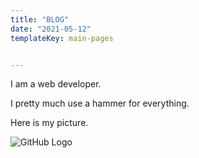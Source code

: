 ```yaml
---
title: "BLOG"
date: "2021-05-12"
templateKey: main-pages


---
```


I am a web developer. 

I pretty much use a hammer for everything.

Here is my picture. 

![GitHub Logo](https://www.biography.com/.image/ar_16:9%2Cc_fill%2Ccs_srgb%2Cfl_progressive%2Cg_faces:center%2Cq_auto:good%2Cw_768/MTc5NDg2Mzk1ODA1NDc2MTcz/gettyimages-542877731.jpg)

     